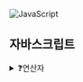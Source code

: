 ![JavaScript](https://img.shields.io/badge/javascript-%23323330.svg?style=for-the-badge&logo=javascript&logoColor=%23F7DF1E)

## 자바스크립트

<details>
<summary>❓연산자</summary>

```
1.
+, -, *, /, %가 다 존재한다. 특이점으로는 나누기가 자바랑은 달리 숫자/숫자라 소수점이하가 그대로 나온다.

2.
피연산자에 문자가 하나라도 포함되면 덧셈 연산시 자동으로 문자형으로 변환
"100" +  200 = "100" + "200" = "100200"

3. 복합 대입 연산자, 증감 연산자, 논리 연산자, 삼항 연산자는 그냥 자바처럼 사용 가능.

4. 숫자 비교 연산의 특이점
== -> 자료형은 결과에 영향 x ( 값만 같아도 true )
=== -> 자료형까지 일치해야 true

!= -> 자료형은 결과에 영향 x ( 값이 같으면 false )
!== -> 자료형이라도 다르면 true

5. 연산자 우선순위 -> 근데 연산자 우선순위를 고려하게 만드는 코드는 구린 코드임. 
() -> 단항 -> 산술 -> 비교 -> 논리 -> 대입

```

</details>
